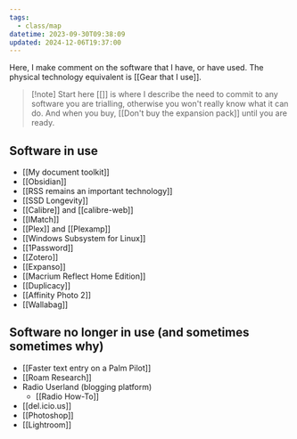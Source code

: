 ```yaml
---
tags:
  - class/map
datetime: 2023-09-30T09:38:09
updated: 2024-12-06T19:37:00
---
```

Here, I make comment on the software that I have, or have used. The physical technology equivalent is [[Gear that I use]].

> [!note] Start here
> [[]] is where I describe the need to commit to any software you are trialling, otherwise you won't really know what it can do. And when you buy, [[Don't buy the expansion pack]] until you are ready.

## Software in use
- [[My document toolkit]]
- [[Obsidian]]
- [[RSS remains an important technology]]
- [[SSD Longevity]]
- [[Calibre]] and [[calibre-web]]
- [[IMatch]]
- [[Plex]] and [[Plexamp]]
- [[Windows Subsystem for Linux]]
- [[1Password]]
- [[Zotero]]
- [[Expanso]]
- [[Macrium Reflect Home Edition]]
- [[Duplicacy]]
- [[Affinity Photo 2]]
- [[Wallabag]]

## Software no longer in use (and sometimes sometimes why)
- [[Faster text entry on a Palm Pilot]]
- [[Roam Research]]
- Radio Userland (blogging platform)
	- [[Radio How-To]]
- [[del.icio.us]]
- [[Photoshop]]
- [[Lightroom]]